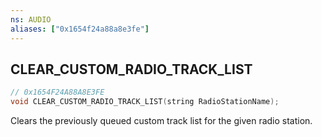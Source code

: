 ```yaml
---
ns: AUDIO
aliases: ["0x1654f24a88a8e3fe"]
---
```

## CLEAR_CUSTOM_RADIO_TRACK_LIST

```c
// 0x1654F24A88A8E3FE
void CLEAR_CUSTOM_RADIO_TRACK_LIST(string RadioStationName);
```

Clears the previously queued custom track list for the given radio station.

